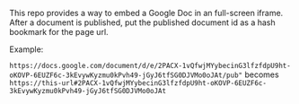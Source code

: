 This repo provides a way to embed a Google Doc in an full-screen iframe. After a document is published, put the published document id as a hash bookmark for the page url.

Example:

`https://docs.google.com/document/d/e/2PACX-1vQfwjMYybecinG3lfzfdpU9ht-oKOVP-6EUZF6c-3kEvywKyzmu0kPvh49-jGyJ6tfSG0DJVMo0oJAt/pub"` becomes
`https://this-url#2PACX-1vQfwjMYybecinG3lfzfdpU9ht-oKOVP-6EUZF6c-3kEvywKyzmu0kPvh49-jGyJ6tfSG0DJVMo0oJAt`
